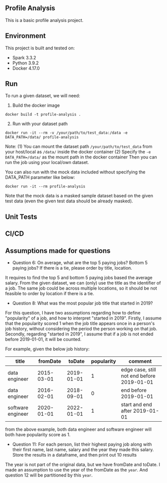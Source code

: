 Profile Analysis
----

This is a basic profile analysis project.

## Environment

This project is built and tested on:

- Spark 3.3.2
- Python 3.9.2
- Docker 4.17.0

## Run

To run a given dataset, we will need:

1. Build the docker image

```shell
docker build -t profile-analysis .
```

2. Run with your dataset path

```shell
docker run -it --rm -v /your/path/to/test_data:/data -e DATA_PATH=/data/ profile-analysis
```

Note:
(1) You can mount the dataset path `/your/path/to/test_data` from your host/local as `/data/` inside the docker container
(2) Specify the `-e DATA_PATH=/data/` as the mount path in the docker container
Then you can run the job using your local/own dataset.

You can also run with the mock data included without specifying the DATA_PATH parameter like below:

```shell
docker run -it --rm profile-analysis
```

Note that the mock data is a masked sample dataset based on the given test data (even the given test data should be already masked).

## Unit Tests

## CI/CD

## Assumptions made for questions

+ Question 6: On average, what are the top 5 paying jobs? Bottom 5 paying jobs? If there is a tie, please order by title, location.

It requires to find the top 5 and bottom 5 paying jobs based the average salary. From the given dataset, we can (only) use the title as the identifier of a job. The same job could be across multiple locations, so it should be not feasible to order by location if there is a tie.

+ Question 8: What was the most popular job title that started in 2019?

For this question, I have two assumptions regarding how to define "popularity" of a job, and how to interpret "started in 2019".
Firstly, I assume that the popularity scored 1 when the job title appears once in a person's job history, without considering the period the person working on that job.
Secondly, regarding "started in 2019", I assume that if a job is not ended before 2019-01-01, it will be counted.

For example, given the below job history:

| title | fromDate | toDate | popularity | comment                                     |
| ---- | ---- | ---- | ---- |---------------------------------------------|
| data engineer | 2015-03-01 | 2019-01-01 | 1 | edge case, still not end before 2019-01-01  |
| data engineer | 2016-02-01 | 2018-09-01 | 0 | end before 2019-01-01                       |
| software engineer | 2020-01-01 | 2022-01-01 | 1 | start and end after 2019-01-01              |

from the above example, both data engineer and software engineer will both have popularity score as 1.

+ Question 11: For each person, list their highest paying job along with their first name, last name, salary and the year they made this salary. Store the
results in a dataframe, and then print out 10 results

The year is not part of the original data, but we have fromDate and toDate. I made an assumption to use the year of the fromDate as the `year`. And question 12 will be partitioned by this `year`.
